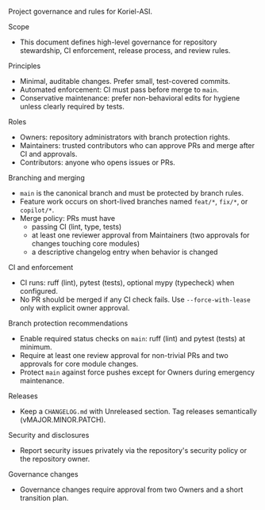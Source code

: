 <!-- docs/GOVERNANCE.md -->
Project governance and rules for Koriel-ASI.

Scope
- This document defines high-level governance for repository stewardship, CI enforcement, release process, and review rules.

Principles
- Minimal, auditable changes. Prefer small, test-covered commits.
- Automated enforcement: CI must pass before merge to `main`.
- Conservative maintenance: prefer non-behavioral edits for hygiene unless clearly required by tests.

Roles
- Owners: repository administrators with branch protection rights.
- Maintainers: trusted contributors who can approve PRs and merge after CI and approvals.
- Contributors: anyone who opens issues or PRs.

Branching and merging
- `main` is the canonical branch and must be protected by branch rules.
- Feature work occurs on short-lived branches named `feat/*`, `fix/*`, or `copilot/*`.
- Merge policy: PRs must have
  - passing CI (lint, type, tests)
  - at least one reviewer approval from Maintainers (two approvals for changes touching core modules)
  - a descriptive changelog entry when behavior is changed

CI and enforcement
- CI runs: ruff (lint), pytest (tests), optional mypy (typecheck) when configured.
- No PR should be merged if any CI check fails. Use `--force-with-lease` only with explicit owner approval.

Branch protection recommendations

- Enable required status checks on `main`: ruff (lint) and pytest (tests) at minimum.
- Require at least one review approval for non-trivial PRs and two approvals for core module changes.
- Protect `main` against force pushes except for Owners during emergency maintenance.

Releases
- Keep a `CHANGELOG.md` with Unreleased section. Tag releases semantically (vMAJOR.MINOR.PATCH).

Security and disclosures
- Report security issues privately via the repository's security policy or the repository owner.

Governance changes
- Governance changes require approval from two Owners and a short transition plan.
